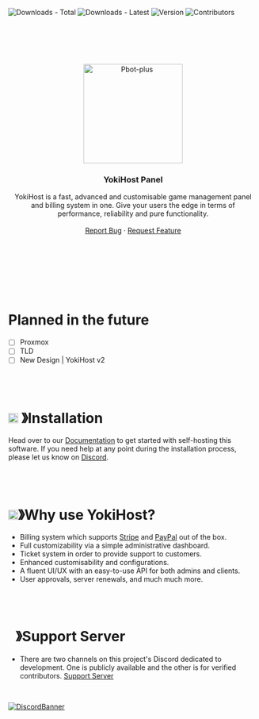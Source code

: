 ![Downloads - Total](https://img.shields.io/github/downloads/YokiHost/panel/total?style=for-the-badge)
![Downloads - Latest](https://img.shields.io/github/downloads/YokiHost/panel/latest/total?style=for-the-badge)
![Version](https://img.shields.io/github/v/release/YokiHost/panel?style=for-the-badge)
![Contributors](https://img.shields.io/github/contributors-anon/YokiHost/panel?style=for-the-badge)

<br/>
<br/>
<br/>
<br />
<p align="center">
  <a href="https://github.com/YokiHost/panel/">
    <img src="https://media.discordapp.net/attachments/1162368760754208882/1195976754217635961/logo.png?ex=660901a6&is=65f68ca6&hm=d7a9d7ebe95525f633b3411ad66cf21b0fe34149312f448c9f12849d92007122&=&format=webp&quality=lossless&width=468&height=468" alt="Pbot-plus" width="200" height="200">
  </a>

  <h3 align="center">YokiHost Panel</h3>

  <p align="center">
    YokiHost is a fast, advanced and customisable game management panel and billing system in one. Give your users the edge in terms of performance, reliability and pure functionality.
    <br />
    <br />
    <a href="https://github.com/YokiHost/24GXP/issues">Report Bug</a>
    ·
    <a href="https://github.com/YokiHost/24GXP/issues">Request Feature</a>
  </p>
</p>

<br/>
<br/>
<br/>
<br/>
<br/>
<br/>

# Planned in the future
- [ ] Proxmox
- [ ] TLD
- [ ] New Design | YokiHost v2

<br/>
<br/>

# <img src="https://media.discordapp.net/attachments/1216615245527912468/1220010912103272458/1055803759831294013.png?ex=660d62b4&is=65faedb4&hm=4307d44483bbf98d05c87d5426ce2c4a0e0d1edcf754a2758d82e4332fc7ebf0&=&format=webp&quality=lossless" width="20px" height="20px"> 》Installation
Head over to our [Documentation](https://docs.YokiHost.com) to get started with self-hosting this software.
If you need help at any point during the installation process, please let us know on [Discord](https://discord.com/invite/Ahu7SdJkYZ).

<br/>
<br/>

# <img src="https://media.discordapp.net/attachments/1216615245527912468/1220009884494467122/852881450667081728.gif?ex=660d61bf&is=65faecbf&hm=3988eee1263768b5c718ee9a1431ebfe83543e9efe798ba39682fe5753907992&=" width="20px" height="20px">》Why use YokiHost?
* Billing system which supports [Stripe](https://stripe.com) and [PayPal](https://paypal.com) out of the box.
* Full customizability via a simple administrative dashboard.
* Ticket system in order to provide support to customers.
* Enhanced customisability and configurations.
* A fluent UI/UX with an easy-to-use API for both admins and clients.
* User approvals, server renewals, and much much more.

<br/>
<br/>

# <img src="https://media.discordapp.net/attachments/1216615245527912468/1220013441843204106/1036083490292244493.png?ex=660d650f&is=65faf00f&hm=fb124e28e1e1a2549c31bf2c50a6be939214ac42e626d0460544f29d2c50c754&=&format=webp&quality=lossless" width="15px" height="15px">》Support Server
- There are two channels on this project's Discord dedicated to development. One is publicly available and the other is for verified contributors. [Support Server](https://discord.gg/Ahu7SdJkYZ)
<br/>

[![DiscordBanner](https://invidget.switchblade.xyz/Ahu7SdJkYZ)](https://discord.gg/Ahu7SdJkYZ)
